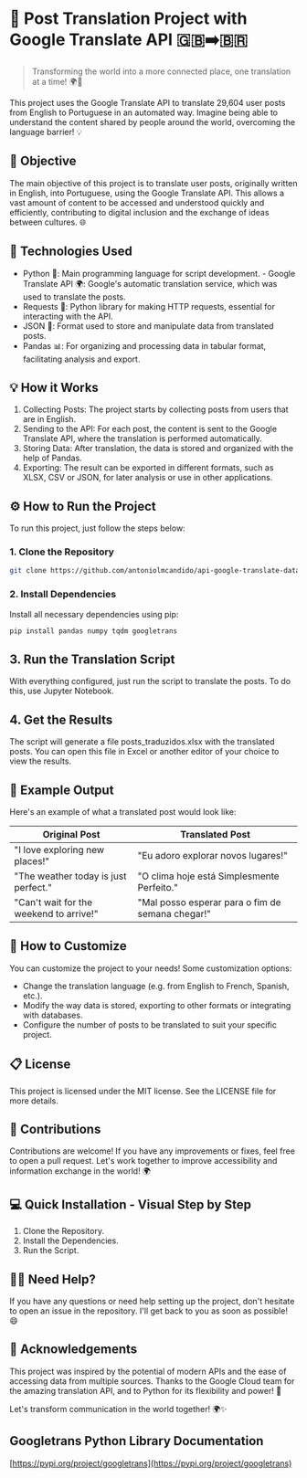 # 📜 Post Translation Project with Google Translate API 🇬🇧➡️🇧🇷
> Transforming the world into a more connected place, one translation at a time! 🌍💬

This project uses the Google Translate API to translate 29,604 user posts from English to Portuguese in an automated way. Imagine being able to understand the content shared by people around the world, overcoming the language barrier! 💡

## 🎯 Objective
The main objective of this project is to translate user posts, originally written in English, into Portuguese, using the Google Translate API. This allows a vast amount of content to be accessed and understood quickly and efficiently, contributing to digital inclusion and the exchange of ideas between cultures. 🌐

## 🚀 Technologies Used
- Python 🐍: Main programming language for script development. - Google Translate API 🌍: Google's automatic translation service, which was used to translate the posts.
- Requests 📡: Python library for making HTTP requests, essential for interacting with the API.
- JSON 🧩: Format used to store and manipulate data from translated posts.
- Pandas 📊: For organizing and processing data in tabular format, facilitating analysis and export.

## 💡 How it Works
1. Collecting Posts: The project starts by collecting posts from users that are in English.
2. Sending to the API: For each post, the content is sent to the Google Translate API, where the translation is performed automatically.
3. Storing Data: After translation, the data is stored and organized with the help of Pandas.
4. Exporting: The result can be exported in different formats, such as XLSX, CSV or JSON, for later analysis or use in other applications.

## ⚙️ How to Run the Project
To run this project, just follow the steps below:

### 1. Clone the Repository
```bash
git clone https://github.com/antoniolmcandido/api-google-translate-datasets.git
```
### 2. Install Dependencies
Install all necessary dependencies using pip:
```bash
pip install pandas numpy tqdm googletrans
```
## 3. Run the Translation Script
With everything configured, just run the script to translate the posts. To do this, use Jupyter Notebook.

## 4. Get the Results
The script will generate a file posts_traduzidos.xlsx with the translated posts. You can open this file in Excel or another editor of your choice to view the results.

## 🎨 Example Output
Here's an example of what a translated post would look like:

| **Original Post** | **Translated Post** |
|----------------------------------------------|-----------------------------------------------|
| "I love exploring new places!" | "Eu adoro explorar novos lugares!" |
| "The weather today is just perfect." | "O clima hoje está Simplesmente Perfeito." |
| "Can't wait for the weekend to arrive!" | "Mal posso esperar para o fim de semana chegar!" |

## 🔧 How to Customize
You can customize the project to your needs! Some customization options:

- Change the translation language (e.g. from English to French, Spanish, etc.).
- Modify the way data is stored, exporting to other formats or integrating with databases.
- Configure the number of posts to be translated to suit your specific project.

## 📋 License
This project is licensed under the MIT license. See the LICENSE file for more details.

## 💬 Contributions
Contributions are welcome! If you have any improvements or fixes, feel free to open a pull request. Let's work together to improve accessibility and information exchange in the world! 🌍

## 💻 Quick Installation - Visual Step by Step
1. Clone the Repository.
2. Install the Dependencies.
3. Run the Script.

## 🙋‍♂️ Need Help?
If you have any questions or need help setting up the project, don't hesitate to open an issue in the repository. I'll get back to you as soon as possible! 😄

## 🎉 Acknowledgements
This project was inspired by the potential of modern APIs and the ease of accessing data from multiple sources. Thanks to the Google Cloud team for the amazing translation API, and to Python for its flexibility and power! 🙌

Let's transform communication in the world together! 🌍✨

## Googletrans Python Library Documentation
[https://pypi.org/project/googletrans](https://pypi.org/project/googletrans)
